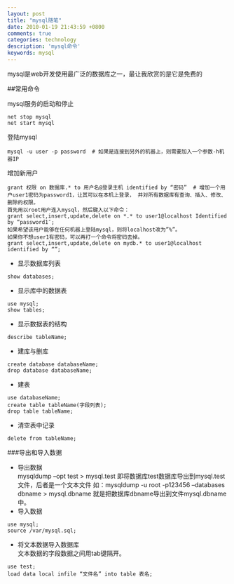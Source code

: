 ```yaml
---
layout: post
title: "mysql随笔"
date: 2010-01-19 21:43:59 +0800
comments: true
categories: technology
description: 'mysql命令'
keywords: mysql
---
```


mysql是web开发使用最广泛的数据库之一，最让我欣赏的是它是免费的

<!--more-->

##常用命令

mysql服务的启动和停止
```
net stop mysql
net start mysql
```
登陆mysql
```
mysql -u user -p password  # 如果是连接到另外的机器上，则需要加入一个参数-h机器IP
```
增加新用户
```
grant 权限 on 数据库.* to 用户名@登录主机 identified by “密码”  # 增加一个用户user1密码为password1，让其可以在本机上登录， 并对所有数据库有查询、插入、修改、删除的权限。
首先用以root用户连入mysql，然后键入以下命令：
grant select,insert,update,delete on *.* to user1@localhost Identified by “password1″;
如果希望该用户能够在任何机器上登陆mysql，则将localhost改为”%”。
如果你不想user1有密码，可以再打一个命令将密码去掉。
grant select,insert,update,delete on mydb.* to user1@localhost identified by “”;
```

- 显示数据库列表
```
show databases;
```
- 显示库中的数据表
```
use mysql;
show tables;
```
- 显示数据表的结构
```
describe tableName;
```
- 建库与删库
```
create database databaseName;
drop database databaseName;
```
- 建表
```
use databaseName;
create table tableName(字段列表);
drop table tableName;
```
- 清空表中记录
```
delete from tableName;
```

###导出和导入数据
- 导出数据  
mysqldump –opt test > mysql.test
即将数据库test数据库导出到mysql.test文件，后者是一个文本文件
如：mysqldump -u root -p123456 –databases dbname > mysql.dbname
就是把数据库dbname导出到文件mysql.dbname中。
- 导入数据
```  
use mysql;
source /var/mysql.sql;
```
- 将文本数据导入数据库  
文本数据的字段数据之间用tab键隔开。
```
use test;
load data local infile “文件名” into table 表名;
```
